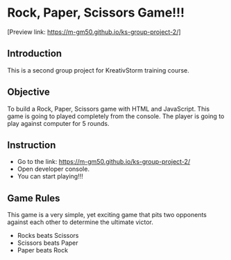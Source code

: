 # Rock, Paper, Scissors Game!!!

[Preview link: https://m-gm50.github.io/ks-group-project-2/]

## Introduction

This is a second group project for KreativStorm training course.

## Objective

To build a Rock, Paper, Scissors game with HTML and JavaScript. This game is going to played completely from the console.
The player is going to play against computer for 5 rounds.

## Instruction

- Go to the link: https://m-gm50.github.io/ks-group-project-2/
- Open developer console.
- You can start playing!!!

## Game Rules

This game is a very simple, yet exciting game that pits two opponents against each other to determine the ultimate victor.

- Rocks beats Scissors
- Scissors beats Paper
- Paper beats Rock
